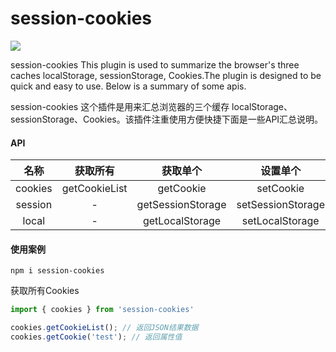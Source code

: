 # session-cookies

 <a href="https://badge.fury.io/js/session-cookies"><img src="https://badge.fury.io/js/session-cookies.svg" /></a>

session-cookies This plugin is used to summarize the browser's three caches localStorage, sessionStorage, Cookies.The plugin is designed to be quick and easy to use. Below is a summary of some apis.

session-cookies 这个插件是用来汇总浏览器的三个缓存 localStorage、sessionStorage、Cookies。该插件注重使用方便快捷下面是一些API汇总说明。

#### API 

|  名称   |   获取所有    |     获取单个      |     设置单个      |       移除单个       |      清除所有       |
| :-----: | :-----------: | :---------------: | :---------------: | :------------------: | :-----------------: |
| cookies | getCookieList |     getCookie     |     setCookie     |     removeCookie     |     clearCookie     |
| session |       -       | getSessionStorage | setSessionStorage | removeSessionStorage | clearSessionStorage |
|  local  |       -       |  getLocalStorage  |  setLocalStorage  |  removeLocalStorage  |  clearLocalStorage  |



#### 使用案例

`npm i session-cookies`

获取所有Cookies

```ts
import { cookies } from 'session-cookies'

cookies.getCookieList(); // 返回JSON结果数据
cookies.getCookie('test'); // 返回属性值
```